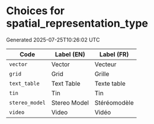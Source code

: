 # Choices for spatial_representation_type

Generated 2025-07-25T10:26:02 UTC

| Code | Label (EN) | Label (FR) |
|------|------------|------------|
| `vector` | Vector | Vecteur |
| `grid` | Grid | Grille |
| `text_table` | Text Table | Texte table |
| `tin` | Tin | Tin |
| `stereo_model` | Stereo Model | Stéréomodèle |
| `video` | Video | Vidéo |
